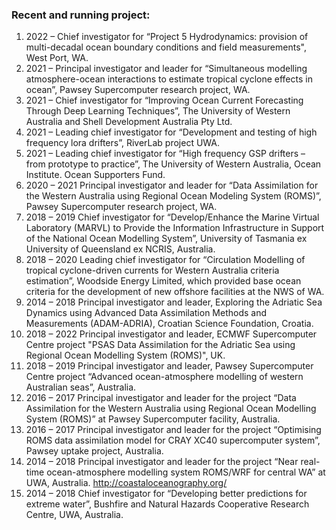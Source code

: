 ### Recent and running project:    
  1.  2022 – Chief investigator for “Project 5 Hydrodynamics: provision of multi-decadal ocean boundary conditions and field measurements", West Port, WA.    
  1. 2021 – Principal investigator and leader for “Simultaneous modelling atmosphere-ocean interactions to estimate tropical cyclone effects in ocean”, Pawsey Supercomputer research project, WA.
  1. 2021 – Chief investigator for “Improving Ocean Current Forecasting Through Deep Learning Techniques”, The University of Western Australia and Shell Development Australia Pty Ltd.
  1. 2021 – Leading chief investigator for “Development and testing of high frequency lora drifters”, RiverLab project UWA. 
  1. 2021 – Leading chief investigator for “High frequency GSP drifters – from prototype to practice”, The University of Western Australia, Ocean Institute. Ocean Supporters Fund.   
  1. 2020 – 2021 Principal investigator and leader for “Data Assimilation for the Western Australia using Regional Ocean Modeling System (ROMS)”, Pawsey Supercomputer research project, WA.   
  1. 2018 – 2019 Chief investigator for “Develop/Enhance the Marine Virtual Laboratory (MARVL) to Provide the Information Infrastructure in Support of the National Ocean Modelling System”, University of Tasmania ex University of Queensland ex NCRIS, Australia.   
  1. 2018 – 2020 Leading chief investigator for “Circulation Modelling of tropical cyclone-driven currents for Western Australia criteria estimation”, Woodside Energy Limited, which provided base ocean criteria for the development of new offshore facilities at the NWS of WA.
  1. 2014 – 2018 Principal investigator and leader, Exploring the Adriatic Sea Dynamics using Advanced Data Assimilation Methods and Measurements (ADAM-ADRIA), Croatian Science Foundation, Croatia.
  1. 2018 – 2022 Principal investigator and leader, ECMWF Supercomputer Centre project "PSAS Data Assimilation for the Adriatic Sea using Regional Ocean Modelling System (ROMS)", UK.
  1. 2018 – 2019 Principal investigator and leader, Pawsey Supercomputer Centre project “Advanced ocean-atmosphere modelling of western Australian seas”, Australia.
  1. 2016 – 2017 Principal investigator and leader for the project “Data Assimilation for the Western Australia using Regional Ocean Modelling System (ROMS)” at Pawsey Supercomputer facility, Australia.
  1. 2016 – 2017 Principal investigator and leader for the project “Optimising ROMS data assimilation model for CRAY XC40 supercomputer system”, Pawsey uptake project, Australia.
  1. 2014 – 2018 Principal investigator and leader for the project “Near real-time ocean-atmosphere modelling system ROMS/WRF for central WA” at UWA, Australia. http://coastaloceanography.org/
  1. 2014 – 2018 Chief investigator for “Developing better predictions for extreme water”, Bushfire and Natural Hazards Cooperative Research Centre, UWA, Australia. 
